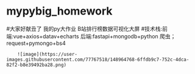 # mypybig_homework
#大家好献丑了 我的py大作业 B站排行榜数据可视化大屏
#技术栈:前端:vue+axios+datav+echarts
        后端:fastapi+mongodb+python
        爬虫；request+pymongo+bs4
        
        
        
        
        ![image](https://user-images.githubusercontent.com/77767518/148964768-6ffdb9c7-752c-4dca-82f2-b8e39492ba28.png)
